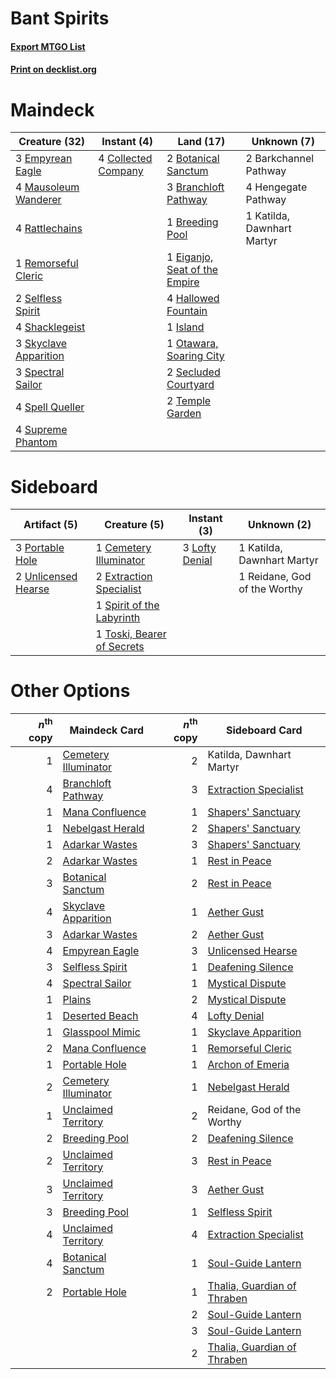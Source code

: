 # Bant Spirits

#### [Export MTGO List](../collection/Bant%20Spirits/Bant%20Spirits.txt)
#### [Print on decklist.org](http://decklist.org/?deckmain=2%09Barkchannel%20Pathway%0A2%09Botanical%20Sanctum%0A3%09Branchloft%20Pathway%0A1%09Breeding%20Pool%0A4%09Collected%20Company%0A1%09Eiganjo,%20Seat%20of%20the%20Empire%0A3%09Empyrean%20Eagle%0A4%09Hallowed%20Fountain%0A4%09Hengegate%20Pathway%0A1%09Island%0A1%09Katilda,%20Dawnhart%20Martyr%0A4%09Mausoleum%20Wanderer%0A1%09Otawara,%20Soaring%20City%0A4%09Rattlechains%0A1%09Remorseful%20Cleric%0A2%09Secluded%20Courtyard%0A2%09Selfless%20Spirit%0A4%09Shacklegeist%0A3%09Skyclave%20Apparition%0A3%09Spectral%20Sailor%0A4%09Spell%20Queller%0A4%09Supreme%20Phantom%0A2%09Temple%20Garden&deckside=1%09Cemetery%20Illuminator%0A2%09Extraction%20Specialist%0A1%09Katilda,%20Dawnhart%20Martyr%0A3%09Lofty%20Denial%0A3%09Portable%20Hole%0A1%09Reidane,%20God%20of%20the%20Worthy%0A1%09Spirit%20of%20the%20Labyrinth%0A1%09Toski,%20Bearer%20of%20Secrets%0A2%09Unlicensed%20Hearse)
# Maindeck

|                                         Creature (32)                                          |                                         Instant (4)                                          |                                               Land (17)                                                |       Unknown (7)        |
|------------------------------------------------------------------------------------------------|----------------------------------------------------------------------------------------------|--------------------------------------------------------------------------------------------------------|--------------------------|
|3 [Empyrean Eagle](http://gatherer.wizards.com/Pages/Card/Details.aspx?multiverseid=466962)     |4 [Collected Company](http://gatherer.wizards.com/Pages/Card/Details.aspx?multiverseid=394519)|2 [Botanical Sanctum](http://gatherer.wizards.com/Pages/Card/Details.aspx?multiverseid=417817)          |2 Barkchannel Pathway     |
|4 [Mausoleum Wanderer](http://gatherer.wizards.com/Pages/Card/Details.aspx?multiverseid=414364) |                                                                                              |3 [Branchloft Pathway](http://gatherer.wizards.com/Pages/Card/Details.aspx?multiverseid=491909)         |4 Hengegate Pathway       |
|4 [Rattlechains](http://gatherer.wizards.com/Pages/Card/Details.aspx?multiverseid=409824)       |                                                                                              |1 [Breeding Pool](http://gatherer.wizards.com/Pages/Card/Details.aspx?multiverseid=97088)               |1 Katilda, Dawnhart Martyr|
|1 [Remorseful Cleric](http://gatherer.wizards.com/Pages/Card/Details.aspx?multiverseid=447169)  |                                                                                              |1 [Eiganjo, Seat of the Empire](http://gatherer.wizards.com/Pages/Card/Details.aspx?multiverseid=548581)|                          |
|2 [Selfless Spirit](http://gatherer.wizards.com/Pages/Card/Details.aspx?multiverseid=414332)    |                                                                                              |4 [Hallowed Fountain](http://gatherer.wizards.com/Pages/Card/Details.aspx?multiverseid=97071)           |                          |
|4 [Shacklegeist](http://gatherer.wizards.com/Pages/Card/Details.aspx?multiverseid=488252)       |                                                                                              |1 [Island](http://gatherer.wizards.com/Pages/Card/Details.aspx?multiverseid=439857)                     |                          |
|3 [Skyclave Apparition](http://gatherer.wizards.com/Pages/Card/Details.aspx?multiverseid=495603)|                                                                                              |1 [Otawara, Soaring City](http://gatherer.wizards.com/Pages/Card/Details.aspx?multiverseid=548584)      |                          |
|3 [Spectral Sailor](http://gatherer.wizards.com/Pages/Card/Details.aspx?multiverseid=466830)    |                                                                                              |2 [Secluded Courtyard](http://gatherer.wizards.com/Pages/Card/Details.aspx?multiverseid=548588)         |                          |
|4 [Spell Queller](http://gatherer.wizards.com/Pages/Card/Details.aspx?multiverseid=414494)      |                                                                                              |2 [Temple Garden](http://gatherer.wizards.com/Pages/Card/Details.aspx?multiverseid=405112)              |                          |
|4 [Supreme Phantom](http://gatherer.wizards.com/Pages/Card/Details.aspx?multiverseid=447212)    |                                                                                              |                                                                                                        |                          |


# Sideboard

|                                         Artifact (5)                                         |                                            Creature (5)                                             |                                       Instant (3)                                       |        Unknown (2)         |
|----------------------------------------------------------------------------------------------|-----------------------------------------------------------------------------------------------------|-----------------------------------------------------------------------------------------|----------------------------|
|3 [Portable Hole](http://gatherer.wizards.com/Pages/Card/Details.aspx?multiverseid=527320)    |1 [Cemetery Illuminator](http://gatherer.wizards.com/Pages/Card/Details.aspx?multiverseid=540888)    |3 [Lofty Denial](http://gatherer.wizards.com/Pages/Card/Details.aspx?multiverseid=485379)|1 Katilda, Dawnhart Martyr  |
|2 [Unlicensed Hearse](http://gatherer.wizards.com/Pages/Card/Details.aspx?multiverseid=555447)|2 [Extraction Specialist](http://gatherer.wizards.com/Pages/Card/Details.aspx?multiverseid=555213)   |                                                                                         |1 Reidane, God of the Worthy|
|                                                                                              |1 [Spirit of the Labyrinth](http://gatherer.wizards.com/Pages/Card/Details.aspx?multiverseid=378399) |                                                                                         |                            |
|                                                                                              |1 [Toski, Bearer of Secrets](http://gatherer.wizards.com/Pages/Card/Details.aspx?multiverseid=503813)|                                                                                         |                            |


# Other Options

|*n*<sup>th</sup> copy|                                         Maindeck Card                                         |*n*<sup>th</sup> copy|                                            Sideboard Card                                            |
|--------------------:|-----------------------------------------------------------------------------------------------|--------------------:|------------------------------------------------------------------------------------------------------|
|                    1|[Cemetery Illuminator](http://gatherer.wizards.com/Pages/Card/Details.aspx?multiverseid=540888)|                    2|Katilda, Dawnhart Martyr                                                                              |
|                    4|[Branchloft Pathway](http://gatherer.wizards.com/Pages/Card/Details.aspx?multiverseid=491909)  |                    3|[Extraction Specialist](http://gatherer.wizards.com/Pages/Card/Details.aspx?multiverseid=555213)      |
|                    1|[Mana Confluence](http://gatherer.wizards.com/Pages/Card/Details.aspx?multiverseid=409573)     |                    1|[Shapers' Sanctuary](http://gatherer.wizards.com/Pages/Card/Details.aspx?multiverseid=435362)         |
|                    1|[Nebelgast Herald](http://gatherer.wizards.com/Pages/Card/Details.aspx?multiverseid=414366)    |                    2|[Shapers' Sanctuary](http://gatherer.wizards.com/Pages/Card/Details.aspx?multiverseid=435362)         |
|                    1|[Adarkar Wastes](http://gatherer.wizards.com/Pages/Card/Details.aspx?multiverseid=129458)      |                    3|[Shapers' Sanctuary](http://gatherer.wizards.com/Pages/Card/Details.aspx?multiverseid=435362)         |
|                    2|[Adarkar Wastes](http://gatherer.wizards.com/Pages/Card/Details.aspx?multiverseid=129458)      |                    1|[Rest in Peace](http://gatherer.wizards.com/Pages/Card/Details.aspx?multiverseid=442021)              |
|                    3|[Botanical Sanctum](http://gatherer.wizards.com/Pages/Card/Details.aspx?multiverseid=417817)   |                    2|[Rest in Peace](http://gatherer.wizards.com/Pages/Card/Details.aspx?multiverseid=442021)              |
|                    4|[Skyclave Apparition](http://gatherer.wizards.com/Pages/Card/Details.aspx?multiverseid=495603) |                    1|[Aether Gust](http://gatherer.wizards.com/Pages/Card/Details.aspx?multiverseid=466796)                |
|                    3|[Adarkar Wastes](http://gatherer.wizards.com/Pages/Card/Details.aspx?multiverseid=129458)      |                    2|[Aether Gust](http://gatherer.wizards.com/Pages/Card/Details.aspx?multiverseid=466796)                |
|                    4|[Empyrean Eagle](http://gatherer.wizards.com/Pages/Card/Details.aspx?multiverseid=466962)      |                    3|[Unlicensed Hearse](http://gatherer.wizards.com/Pages/Card/Details.aspx?multiverseid=555447)          |
|                    3|[Selfless Spirit](http://gatherer.wizards.com/Pages/Card/Details.aspx?multiverseid=414332)     |                    1|[Deafening Silence](http://gatherer.wizards.com/Pages/Card/Details.aspx?multiverseid=472972)          |
|                    4|[Spectral Sailor](http://gatherer.wizards.com/Pages/Card/Details.aspx?multiverseid=466830)     |                    1|[Mystical Dispute](http://gatherer.wizards.com/Pages/Card/Details.aspx?multiverseid=473020)           |
|                    1|[Plains](http://gatherer.wizards.com/Pages/Card/Details.aspx?multiverseid=439856)              |                    2|[Mystical Dispute](http://gatherer.wizards.com/Pages/Card/Details.aspx?multiverseid=473020)           |
|                    1|[Deserted Beach](http://gatherer.wizards.com/Pages/Card/Details.aspx?multiverseid=535058)      |                    4|[Lofty Denial](http://gatherer.wizards.com/Pages/Card/Details.aspx?multiverseid=485379)               |
|                    1|[Glasspool Mimic](http://gatherer.wizards.com/Pages/Card/Details.aspx?multiverseid=491688)     |                    1|[Skyclave Apparition](http://gatherer.wizards.com/Pages/Card/Details.aspx?multiverseid=495603)        |
|                    2|[Mana Confluence](http://gatherer.wizards.com/Pages/Card/Details.aspx?multiverseid=409573)     |                    1|[Remorseful Cleric](http://gatherer.wizards.com/Pages/Card/Details.aspx?multiverseid=447169)          |
|                    1|[Portable Hole](http://gatherer.wizards.com/Pages/Card/Details.aspx?multiverseid=527320)       |                    1|[Archon of Emeria](http://gatherer.wizards.com/Pages/Card/Details.aspx?multiverseid=495594)           |
|                    2|[Cemetery Illuminator](http://gatherer.wizards.com/Pages/Card/Details.aspx?multiverseid=540888)|                    1|[Nebelgast Herald](http://gatherer.wizards.com/Pages/Card/Details.aspx?multiverseid=414366)           |
|                    1|[Unclaimed Territory](http://gatherer.wizards.com/Pages/Card/Details.aspx?multiverseid=435419) |                    2|Reidane, God of the Worthy                                                                            |
|                    2|[Breeding Pool](http://gatherer.wizards.com/Pages/Card/Details.aspx?multiverseid=97088)        |                    2|[Deafening Silence](http://gatherer.wizards.com/Pages/Card/Details.aspx?multiverseid=472972)          |
|                    2|[Unclaimed Territory](http://gatherer.wizards.com/Pages/Card/Details.aspx?multiverseid=435419) |                    3|[Rest in Peace](http://gatherer.wizards.com/Pages/Card/Details.aspx?multiverseid=442021)              |
|                    3|[Unclaimed Territory](http://gatherer.wizards.com/Pages/Card/Details.aspx?multiverseid=435419) |                    3|[Aether Gust](http://gatherer.wizards.com/Pages/Card/Details.aspx?multiverseid=466796)                |
|                    3|[Breeding Pool](http://gatherer.wizards.com/Pages/Card/Details.aspx?multiverseid=97088)        |                    1|[Selfless Spirit](http://gatherer.wizards.com/Pages/Card/Details.aspx?multiverseid=414332)            |
|                    4|[Unclaimed Territory](http://gatherer.wizards.com/Pages/Card/Details.aspx?multiverseid=435419) |                    4|[Extraction Specialist](http://gatherer.wizards.com/Pages/Card/Details.aspx?multiverseid=555213)      |
|                    4|[Botanical Sanctum](http://gatherer.wizards.com/Pages/Card/Details.aspx?multiverseid=417817)   |                    1|[Soul-Guide Lantern](http://gatherer.wizards.com/Pages/Card/Details.aspx?multiverseid=476488)         |
|                    2|[Portable Hole](http://gatherer.wizards.com/Pages/Card/Details.aspx?multiverseid=527320)       |                    1|[Thalia, Guardian of Thraben](http://gatherer.wizards.com/Pages/Card/Details.aspx?multiverseid=442025)|
|                     |                                                                                               |                    2|[Soul-Guide Lantern](http://gatherer.wizards.com/Pages/Card/Details.aspx?multiverseid=476488)         |
|                     |                                                                                               |                    3|[Soul-Guide Lantern](http://gatherer.wizards.com/Pages/Card/Details.aspx?multiverseid=476488)         |
|                     |                                                                                               |                    2|[Thalia, Guardian of Thraben](http://gatherer.wizards.com/Pages/Card/Details.aspx?multiverseid=442025)|

